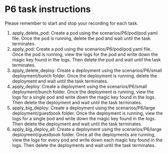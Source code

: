 # P6 task instructions

Please remember to start and stop your recording for each task.

1. apply_delete_pod: Create a pod using the scenarios/P6/pod/pod.yaml file. Once the pod is running, delete the pod and wait until the task terminates.
2. apply_pod: Create a pod using the scenarios/P6/pod/pod.yaml file. Once the pod is running, view the logs for the pod and write down the magic key found in the logs. Then delete the pod and wait until the task terminates.
3. apply_delete_deploy: Create a deployment using the scenarios/P6/small deployment/bunch folder. Once the deployment is running, delete the deployment and wait until the task terminates.
4. apply_deploy: Create a deployment using the scenarios/P6/small deployment/bunch folder. Once the deployment is running, view the logs for a single pod and write down the magic key found in the logs. Then delete the deployment and wait until the task terminates.
5. apply_big_deploy: Create a deployment using the scenarios/P6/large deployment/guestbook folder. Once the deployment is running, view the logs for a single pod and write down the magic key found in the logs. Then delete the deployment and wait until the task terminates.
6. apply_big_deploy_all: Create a deployment using the scenarios/P6/large deployment/guestbook folder. Once all the deployments are running, view the logs for every pod and write down each magic key found in the logs. Then delete the deployments and wait until the task terminates.
